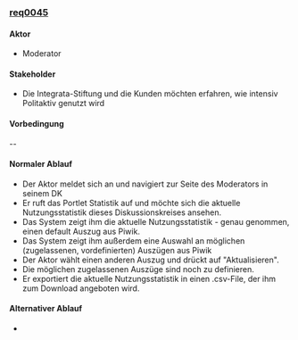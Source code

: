 ### [req0045](https://github.com/PolitAktiv/politaktiv-requirements/tree/master/en/requirements/req0045.md) 

#### Aktor
 * Moderator

#### Stakeholder
 * Die Integrata-Stiftung und die Kunden möchten erfahren, wie intensiv Politaktiv genutzt wird

#### Vorbedingung
--

#### Normaler Ablauf
 * Der Aktor meldet sich an und navigiert zur Seite des Moderators in seinem DK
 * Er ruft das Portlet Statistik auf und möchte sich die aktuelle Nutzungsstatistik dieses Diskussionskreises ansehen.
 * Das System zeigt ihm die aktuelle Nutzungsstatistik - genau genommen, einen default Auszug aus Piwik.
 * Das System zeigt ihm außerdem eine Auswahl an möglichen (zugelassenen, vordefinierten) Auszügen aus Piwik
  * Der Aktor wählt einen anderen Auszug und drückt auf "Aktualisieren".
  * Die möglichen zugelassenen Auszüge sind noch zu definieren.
 * Er exportiert die aktuelle Nutzungsstatistik in einen .csv-File, der ihm zum Download angeboten wird.

#### Alternativer Ablauf
 * 